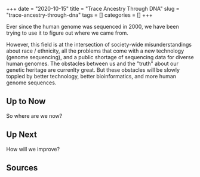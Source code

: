+++ 
date = "2020-10-15"
title = "Trace Ancestry Through DNA"
slug = "trace-ancestry-through-dna"
tags = []
categories = []
+++

Ever since the human genome was sequenced in 2000, we have been trying to use it to figure out where we came from. 

However, this field is at the intersection of society-wide misunderstandings about race / ethnicity, all the problems that come with a new technology (genome sequencing), and a public shortage of sequencing data for diverse human genomes. The obstacles between us and the "truth" about our genetic heritage are currenlty great. But these obstacles will be slowly toppled by better technology, better bioinformatics, and more human genome sequences.


## Up to Now

So where are we now?



## Up Next

How will we improve?


## Sources

